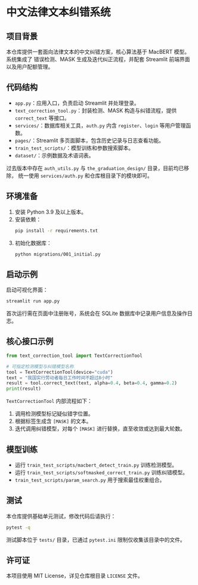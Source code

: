 # 中文法律文本纠错系统

## 项目背景
本仓库提供一套面向法律文本的中文纠错方案，核心算法基于 MacBERT 模型。系统集成了
错误检测、MASK 生成及迭代纠正流程，并配套 Streamlit 前端界面以及用户配额管理。

## 代码结构
- `app.py`：应用入口，负责启动 Streamlit 并处理登录。
- `text_correction_tool.py`：封装检测、MASK 构造与纠错流程，提供 `correct_text` 等接口。
- `services/`：数据库相关工具，`auth.py` 内含 `register`、`login` 等用户管理函数。
- `pages/`：Streamlit 多页面脚本，包含历史记录与日志查看功能。
- `train_test_scripts/`：模型训练和参数搜索脚本。
- `dataset/`：示例数据及术语词表。

过去版本中存在 `auth_utils.py` 与 `the_graduation_design/` 目录，目前均已移除，
统一使用 `services/auth.py` 和仓库根目录下的模块即可。

## 环境准备
1. 安装 Python 3.9 及以上版本。
2. 安装依赖：
   ```bash
   pip install -r requirements.txt
   ```
3. 初始化数据库：
   ```bash
   python migrations/001_initial.py
   ```

## 启动示例
启动可视化界面：
```bash
streamlit run app.py
```
首次运行需在页面中注册账号，系统会在 SQLite 数据库中记录用户信息及操作日志。

## 核心接口示例
```python
from text_correction_tool import TextCorrectionTool

# 可指定检测模型与纠错模型名称
tool = TextCorrectionTool(device="cuda")
text = "我国实行劳动者每日工作时间不超过8小时"
result = tool.correct_text(text, alpha=0.4, beta=0.4, gamma=0.2)
print(result)
```

`TextCorrectionTool` 内部流程如下：
1. 调用检测模型标记疑似错字位置。
2. 根据标签生成含 `[MASK]` 的文本。
3. 迭代调用纠错模型，对每个 `[MASK]` 进行替换，直至收敛或达到最大轮数。

## 模型训练
- 运行 `train_test_scripts/macbert_detect_train.py` 训练检测模型。
- 运行 `train_test_scripts/softmasked_correct_train.py` 训练纠错模型。
- `train_test_scripts/param_search.py` 用于搜索最佳权重组合。

## 测试
本仓库提供基础单元测试，修改代码后请执行：
```bash
pytest -q
```
测试脚本位于 `tests/` 目录，已通过 `pytest.ini` 限制仅收集该目录中的文件。

## 许可证
本项目使用 MIT License，详见仓库根目录 `LICENSE` 文件。
